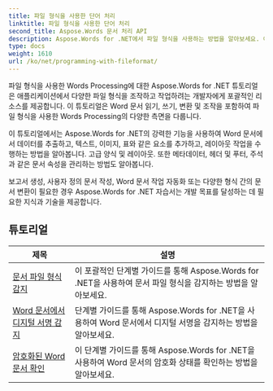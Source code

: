 ```yaml
---
title: 파일 형식을 사용한 단어 처리
linktitle: 파일 형식을 사용한 단어 처리
second_title: Aspose.Words 문서 처리 API
description: Aspose.Words for .NET에서 파일 형식을 사용하는 방법을 알아보세요. 이 튜토리얼에서는 파일 형식 감지, 형식 간 변환 등 다양한 기능을 안내합니다.
type: docs
weight: 1610
url: /ko/net/programming-with-fileformat/
---
```

파일 형식을 사용한 Words Processing에 대한 Aspose.Words for .NET 튜토리얼은 애플리케이션에서 다양한 파일 형식을 조작하고 작업하려는 개발자에게 포괄적인 리소스를 제공합니다. 이 튜토리얼은 Word 문서 읽기, 쓰기, 변환 및 조작을 포함하여 파일 형식을 사용한 Words Processing의 다양한 측면을 다룹니다.

이 튜토리얼에서는 Aspose.Words for .NET의 강력한 기능을 사용하여 Word 문서에서 데이터를 추출하고, 텍스트, 이미지, 표와 같은 요소를 추가하고, 레이아웃 작업을 수행하는 방법을 알아봅니다. 고급 양식 및 레이아웃. 또한 메타데이터, 헤더 및 푸터, 주석과 같은 문서 속성을 관리하는 방법도 알아봅니다.

보고서 생성, 사용자 정의 문서 작성, Word 문서 작업 자동화 또는 다양한 형식 간의 문서 변환이 필요한 경우 Aspose.Words for .NET 자습서는 개발 목표를 달성하는 데 필요한 지식과 기술을 제공합니다.

 ## 튜토리얼
| 제목 | 설명 |
| --- | --- |
| [문서 파일 형식 감지](./detect-file-format/) | 이 포괄적인 단계별 가이드를 통해 Aspose.Words for .NET을 사용하여 문서 파일 형식을 감지하는 방법을 알아보세요. |
| [Word 문서에서 디지털 서명 감지](./detect-document-signatures/) | 단계별 가이드를 통해 Aspose.Words for .NET을 사용하여 Word 문서에서 디지털 서명을 감지하는 방법을 알아보세요. |
| [암호화된 Word 문서 확인](./verify-encrypted-document/) | 이 단계별 가이드를 통해 Aspose.Words for .NET을 사용하여 Word 문서의 암호화 상태를 확인하는 방법을 알아보세요. |